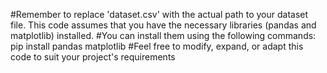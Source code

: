 #Remember to replace 'dataset.csv' with the actual path to your dataset file. This code assumes that you have the necessary libraries (pandas and matplotlib) installed. 
#You can install them using the following commands:
pip install pandas matplotlib
#Feel free to modify, expand, or adapt this code to suit your project's requirements
